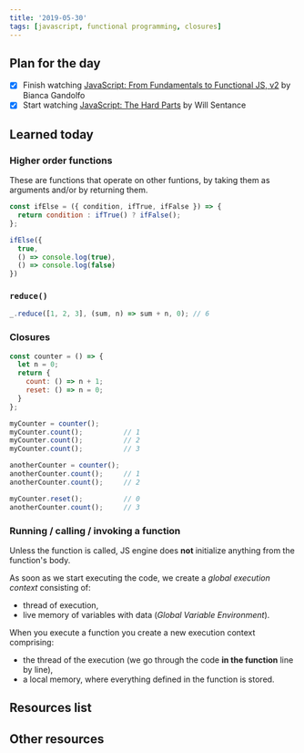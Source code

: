 ```yaml
---
title: '2019-05-30'
tags: [javascript, functional programming, closures]
---
```


## Plan for the day

- [x] Finish watching [JavaScript: From Fundamentals to Functional JS, v2](https://frontendmasters.com/courses/js-fundamentals-functional-v2/) by Bianca Gandolfo
- [x] Start watching [JavaScript: The Hard Parts](https://frontendmasters.com/courses/javascript-hard-parts/) by Will Sentance

## Learned today

### Higher order functions

These are functions that operate on other funtions, by taking them as arguments and/or by returning them.

```javascript
const ifElse = ({ condition, ifTrue, ifFalse }) => {
  return condition : ifTrue() ? ifFalse();
};

ifElse({
  true,
  () => console.log(true),
  () => console.log(false)
})
```

### `reduce()`

```javascript
_.reduce([1, 2, 3], (sum, n) => sum + n, 0); // 6
```

### Closures

```javascript
const counter = () => {
  let n = 0;
  return {
    count: () => n + 1;
    reset: () => n = 0;
  }
};

myCounter = counter();
myCounter.count();          // 1
myCounter.count();          // 2
myCounter.count();          // 3

anotherCounter = counter();
anotherCounter.count();     // 1
anotherCounter.count();     // 2

myCounter.reset();          // 0
anotherCounter.count();     // 3
```

### Running / calling / invoking a function

Unless the function is called, JS engine does **not** initialize anything from the function's body.

As soon as we start executing the code, we create a _global execution context_ consisting of:

- thread of execution,
- live memory of variables with data (_Global Variable Environment_).

When you execute a function you create a new execution context comprising:

- the thread of the execution (we go through the code **in the function** line by line),
- a local memory, where everything defined in the function is stored.

## Resources list

## Other resources
